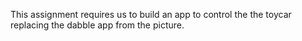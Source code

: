 This assignment requires us to build an app to control the the toycar replacing the dabble app from the picture.
